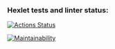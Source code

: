 ### Hexlet tests and linter status:
[![Actions Status](https://github.com/arley1608/fullstack-javascript-project-98/actions/workflows/hexlet-check.yml/badge.svg)](https://github.com/arley1608/fullstack-javascript-project-98/actions)

[![Maintainability](https://qlty.sh/gh/arley1608/projects/fullstack-javascript-project-98/maintainability.svg)](https://qlty.sh/gh/arley1608/projects/fullstack-javascript-project-98)